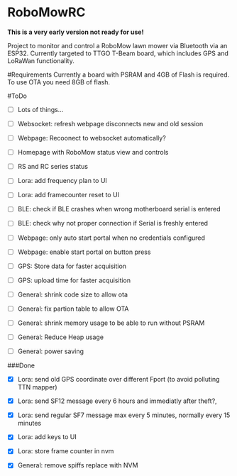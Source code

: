# RoboMowRC
**This is a very early version not ready for use!**

Project to monitor and control a RoboMow lawn mower via Bluetooth via an ESP32.
Currently targeted to TTGO T-Beam board, which includes GPS and LoRaWan functionality.

#Requirements
Currently a board with PSRAM and 4GB of Flash is required. To use OTA you need 8GB of flash.

#ToDo
 
- [ ] Lots of things...
- [ ] Websocket: refresh webpage disconnects new and old session
- [ ] Webpage: Recoonect to websocket automatically?


- [ ] Homepage with RoboMow status view and controls
- [ ] RS and RC series status
- [ ] Lora: add frequency plan to UI
- [ ] Lora: add framecounter reset to UI

- [ ] BLE: check if BLE crashes when wrong motherboard serial is entered
- [ ] BLE: check why not proper connection if Serial is freshly entered

- [ ] Webpage: only auto start portal when no credentials configured
- [ ] Webpage: enable start portal on button press

- [ ] GPS: Store data for faster acquisition
- [ ] GPS: upload time for faster acquisition

- [ ] General: shrink code size to allow ota
- [ ] General: fix partion table to allow OTA
- [ ] General: shrink memory usage to be able to run without PSRAM
- [ ] General: Reduce Heap usage

- [ ] General: power saving


###Done
- [x] Lora: send old GPS coordinate over different Fport (to avoid polluting TTN mapper)
- [x] Lora: send SF12 message every 6 hours and immediatly after theft?,
- [x] Lora: send regular SF7 message max every 5 minutes, normally every 15 minutes
- [x] Lora: add keys to UI
- [x] Lora: store frame counter in nvm
- [x] General: remove spiffs replace with NVM
 

